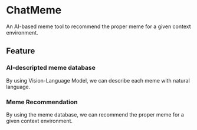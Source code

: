 # ChatMeme
An AI-based meme tool to recommend the proper meme for a given context environment.

## Feature
### AI-descripted meme database
By using Vision-Language Model, we can describe each meme with natural language.

### Meme Recommendation
By using the meme database, we can recommend the proper meme for a given context environment.

